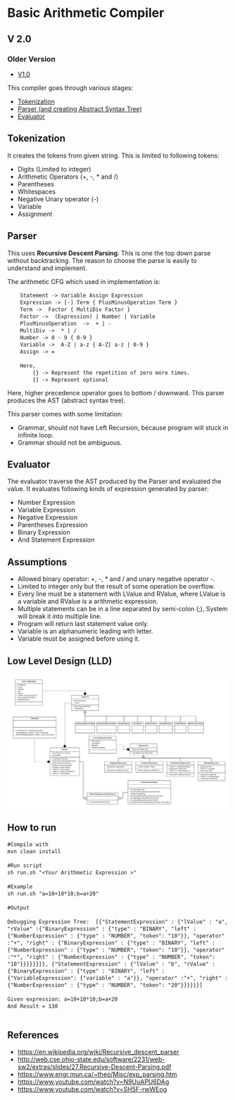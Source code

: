 # Basic Arithmetic Compiler
## V 2.0 

### Older Version 
- [V1.0](https://github.com/hrishikesh-mishra/compiler/tree/v1.0) 

This compiler goes through various stages: 
- [Tokenization](https://github.com/hrishikesh-mishra/compiler/blob/dev/src/main/java/com/hrishikeshmishra/compiler/tokens/Tokenizer.java "Tokenization")
- [Parser (and creating Abstract Syntax Tree)](https://github.com/hrishikesh-mishra/compiler/blob/dev/src/main/java/com/hrishikeshmishra/compiler/parsers/Parser.java "Parser") 
- [Evaluator](https://github.com/hrishikesh-mishra/compiler/blob/dev/src/main/java/com/hrishikeshmishra/compiler/evaluators/ArithmeticEvaluator.java "Evaluator")


## Tokenization
It creates the tokens from given string. This is limited to following tokens: 
- Digits (Limited to integer)
- Arithmetic Operators (+, -, * and /)
- Parentheses 
- Whitespaces 
- Negative Unary operator (-)
- Variable 
- Assignment


## Parser 
This uses **Recursive Descent Parsing**. This is one the top down parse without backtracking. The reason to choose the parse is easily to understand and implement.

The arithmetic CFG which used in implementation is:  
```
    Statement -> Variable Assign Expression
    Expression -> [-] Term { PlusMinusOperation Term }
    Term ->  Factor { MultiDiv Factor }
    Factor ->  (Expression) | Number | Variable
    PlusMinusOperation  ->  + | -
    MultiDiv ->  * | /
    Number -> 0 - 9 { 0-9 }
    Variable ->  A-Z | a-z { A-Z| a-z | 0-9 }
    Assign -> =
 
    Here,
        {} -> Represent the repetition of zero more times.
        [] -> Represent optional  
```

Here, higher precedence operator goes to bottom / downward.
This parser produces the AST (abstract syntax tree).

This parser comes with some limitation: 
- Grammar, should not have Left Recursion, because program will stuck in infinite loop.
- Grammar should not be ambiguous.


## Evaluator
The evaluator traverse the AST produced by the Parser and evaluated the value. It evaluates following kinds of expression generated by parser: 
- Number Expression
- Variable Expression 
- Negative Expression 
- Parentheses Expression 
- Binary Expression 
- And Statement Expression


## Assumptions 
- Allowed binary operator: +, -, * and / and unary negative operator -.
- Limited to integer only but the result of some operation be overflow.
- Every line must be a statement with LValue and RValue, where LValue is a variable and RValue is a arithmetic expression.   
- Multiple statements can be in a line separated by semi-colon (;), System will break it into multiple line.  
- Program will return last statement value only.
- Variable is an alphanumeric leading with letter.  
- Variable must be assigned before using it. 


## Low Level Design (LLD)
![](images/class-diagram.png)

## How to run 
```shell script
#Compile with 
mvn clean install 

#Run script 
sh run.sh "<Your Arithmetic Expression >"

#Example 
sh run.sh "a=10+10*10;b=a+20"

#Output

Debugging Expression Tree:  [{"StatementExpression" : {"lValue" : "a", "rValue" :{"BinaryExpression" : {"type" : "BINARY", "left" : {"NumberExpression" : {"type" : "NUMBER", "token": "10"}}, "operator" :"+", "right" : {"BinaryExpression" : {"type" : "BINARY", "left" : {"NumberExpression" : {"type" : "NUMBER", "token": "10"}}, "operator" :"*", "right" : {"NumberExpression" : {"type" : "NUMBER", "token": "10"}}}}}}}}, {"StatementExpression" : {"lValue" : "b", "rValue" :{"BinaryExpression" : {"type" : "BINARY", "left" : {"VariableExpression": {"variable" : "a"}}, "operator" :"+", "right" : {"NumberExpression" : {"type" : "NUMBER", "token": "20"}}}}}}] 

Given expression: a=10+10*10;b=a+20
And Result = 130 
 
```

## References
- https://en.wikipedia.org/wiki/Recursive_descent_parser
- http://web.cse.ohio-state.edu/software/2231/web-sw2/extras/slides/27.Recursive-Descent-Parsing.pdf 
- https://www.engr.mun.ca/~theo/Misc/exp_parsing.htm    
- https://www.youtube.com/watch?v=N9UuAPU6DAg
- https://www.youtube.com/watch?v=SH5F-rwWEog
